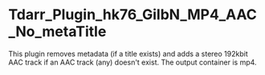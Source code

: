 # Tdarr_Plugin_hk76_GilbN_MP4_AAC_No_metaTitle
This plugin removes metadata (if a title exists) and adds a stereo 192kbit AAC track if an AAC track (any) doesn't exist. The output container is mp4.
